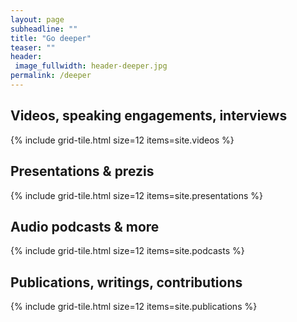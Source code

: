 ```yaml
---
layout: page
subheadline: ""
title: "Go deeper"
teaser: ""
header:
 image_fullwidth: header-deeper.jpg
permalink: /deeper
---
```


## Videos, speaking engagements, interviews

{% include grid-tile.html size=12 items=site.videos %}

## Presentations &amp; prezis

{% include grid-tile.html size=12 items=site.presentations %}

## Audio podcasts &amp; more

{% include grid-tile.html size=12 items=site.podcasts %}

## Publications, writings, contributions

{% include grid-tile.html size=12 items=site.publications %}
